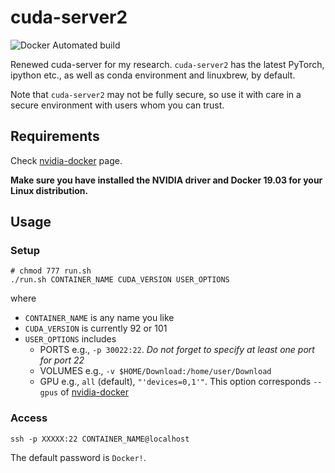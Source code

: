 # cuda-server2
![Docker Automated build](https://img.shields.io/docker/cloud/automated/moskomule/cuda-server2)

Renewed cuda-server for my research. `cuda-server2` has the latest PyTorch, ipython etc., as well as conda environment and linuxbrew, by default.

Note that `cuda-server2` may not be fully secure, so use it with care in a secure environment with users whom you can trust.

## Requirements

Check [nvidia-docker](https://github.com/NVIDIA/nvidia-docker) page.

**Make sure you have installed the NVIDIA driver and Docker 19.03 for your Linux distribution.**

## Usage

### Setup

```shell
# chmod 777 run.sh
./run.sh CONTAINER_NAME CUDA_VERSION USER_OPTIONS
```

where

* `CONTAINER_NAME` is any name you like
* `CUDA_VERSION` is currently 92 or 101
* `USER_OPTIONS` includes
    - PORTS e.g., `-p 30022:22`. *Do not forget to specify at least one port for port 22*
    - VOLUMES e.g., `-v $HOME/Download:/home/user/Download`
    - GPU e.g., `all` (default), `"'devices=0,1'"`. This option corresponds `--gpus` of [nvidia-docker](https://github.com/NVIDIA/nvidia-docker#usage)


### Access

```shell
ssh -p XXXXX:22 CONTAINER_NAME@localhost
```

The default password is `Docker!`.